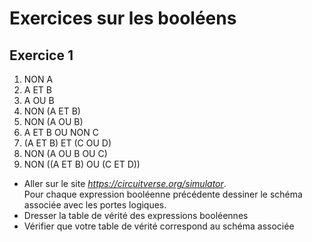# Exercices sur les booléens 



## Exercice 1  

1. NON A  
2. A ET B  
3. A OU B  
4. NON (A ET B)  
5. NON (A OU B)  
6. A ET B OU NON C  
7. (A ET B) ET (C OU D)  
8. NON (A OU B OU C)    
9.  NON ((A ET B) OU (C ET D))      

- Aller sur le site _https://circuitverse.org/simulator_.  
Pour chaque expression booléenne précédente dessiner le schéma associée avec les portes logiques.   
- Dresser la table de vérité des expressions booléennes   
- Vérifier que votre table de vérité correspond au schéma associée  


